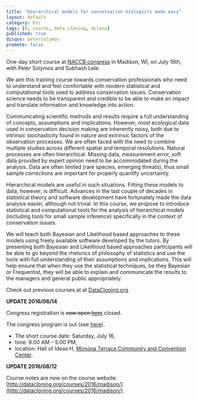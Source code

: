 ```yaml
---
title: "Hierarchical models for conservation biologists made easy"
layout: default
category: Etc
tags: [R, course, data cloning, dclone]
published: true
disqus: petersolymos
promote: false
---
```


One-day short course at [NACCB congress](http://www.scbnacongress.org/) in Madison, WI, on July 16th, with Peter Solymos and Subhash Lele.

We aim this training course towards conservation professionals who need to understand and feel comfortable with modern statistical and computational tools used to address conservation issues. Conservation science needs to be transparent and credible to be able to make an impact and translate information and knowledge into action.

Communicating scientific methods and results require a full understanding of concepts, assumptions and implications. However, most ecological data used in conservation decision making are inherently noisy, both due to intrinsic stochasticity found in nature and extrinsic factors of the observation processes. We are often faced with the need to combine multiple studies across different spatial and temporal resolutions. Natural processes are often hierarchical. Missing data, measurement error, soft data provided by expert opinion need to be accommodated during the analysis. Data are often limited (rare species, emerging threats), thus small sample corrections are important for properly quantify uncertainty.

Hierarchical models are useful in such situations. Fitting these models to data, however, is difficult. Advances in the last couple of decades in statistical theory and software development have fortunately made the data analysis easier, although not trivial. In this course, we propose to introduce statistical and computational tools for the analysis of hierarchical models (including tools for small sample inference) specifically in the context of conservation issues.

We will teach both Bayesian and Likelihood based approaches to these models using freely available software developed by the tutors. By presenting both Bayesian and Likelihood based approaches participants will be able to go beyond the rhetorics of philosophy of statistics and use the tools with full understanding of their assumptions and implications. This will help ensure that when they use the statistical techniques, be they Bayesian or Frequentist, they will be able to explain and communicate the results to the managers and general public appropriately.

Check out previous courses at at [DataCloning.org](http://datacloning.org/courses/).

**UPDATE 2016/06/14**

Congress registration is <del>now open [here](http://www.scbnacongress.org/short-courses)</del> closed.

The congress program is out (see [here](http://www.xcdsystem.com/scbna/program/)).

* The short course date: Saturday, July 16,
* time: 9:00 AM &ndash; 5:00 PM,
* location: Hall of Ideas H, [Monona Terrace Community and Convention Center](http://www.mononaterrace.com/).

**UPDATE 2016/08/12**

Course notes are now on the course website: [http://datacloning.org/courses/2016/madison/](http://datacloning.org/courses/2016/madison/).
